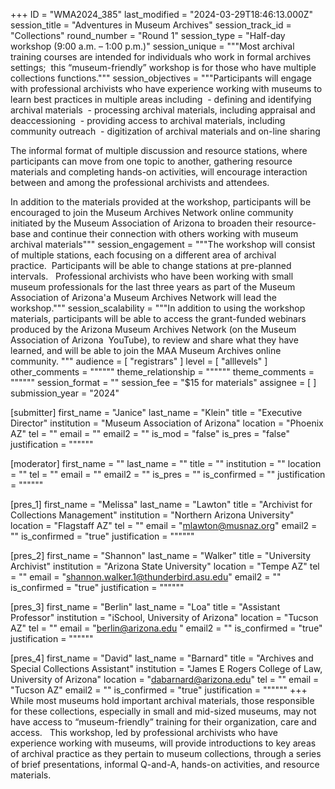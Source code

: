 +++
ID = "WMA2024_385"
last_modified = "2024-03-29T18:46:13.000Z"
session_title = "Adventures in Museum Archives"
session_track_id = "Collections"
round_number = "Round 1"
session_type = "Half-day workshop (9:00 a.m. – 1:00 p.m.)"
session_unique = """Most archival training courses are intended for individuals who work in formal archives settings;  this “museum-friendly” workshop is for those who have multiple collections functions."""
session_objectives = """Participants will engage with professional archivists who have experience working with museums to learn best practices in multiple areas including
 - defining and identifying archival materials
 - processing archival materials, including appraisal and deaccessioning
 - providing access to archival materials, including community outreach
 - digitization of archival materials and on-line sharing

The informal format of multiple discussion and resource stations, where participants can move from one topic to another, gathering resource materials and completing hands-on activities, will encourage interaction between and among the professional archivists and attendees.

In addition to the materials provided at the workshop, participants will be encouraged to join the Museum Archives Network online community initiated by the Museum Association of Arizona to broaden their resource-base and continue their connection with others working with museum archival materials"""
session_engagement = """The workshop will consist of multiple stations, each focusing on a different area of archival practice.  Participants will be able to change stations at pre-planned intervals.   Professional archivists who have been working with small museum professionals for the last three years as part of the Museum Association of Arizona'a Museum Archives Network will lead the workshop."""
session_scalability = """In addition to using the workshop materials, participants will be able to access the grant-funded webinars produced by the Arizona Museum Archives Network (on the Museum Association of Arizona  YouTube), to review and share what they have learned, and will be able to join the MAA Museum Archives online community.
"""
audience = [ "registrars" ]
level = [ "alllevels" ]
other_comments = """"""
theme_relationship = """"""
theme_comments = """"""
session_format = ""
session_fee = "$15 for materials"
assignee = [  ]
submission_year = "2024"

[submitter]
first_name = "Janice"
last_name = "Klein"
title = "Executive Director"
institution = "Museum Association of Arizona"
location = "Phoenix AZ"
tel = ""
email = ""
email2 = ""
is_mod = "false"
is_pres = "false"
justification = """"""

[moderator]
first_name = ""
last_name = ""
title = ""
institution = ""
location = ""
tel = ""
email = ""
email2 = ""
is_pres = ""
is_confirmed = ""
justification = """"""

[pres_1]
first_name = "Melissa"
last_name = "Lawton"
title = "Archivist for Collections Management"
institution = "Northern Arizona University"
location = "Flagstaff AZ"
tel = ""
email = "mlawton@musnaz.org"
email2 = ""
is_confirmed = "true"
justification = """"""

[pres_2]
first_name = "Shannon"
last_name = "Walker"
title = "University Archivist"
institution = "Arizona State University"
location = "Tempe AZ"
tel = ""
email = "shannon.walker.1@thunderbird.asu.edu"
email2 = ""
is_confirmed = "true"
justification = """"""

[pres_3]
first_name = "Berlin"
last_name = "Loa"
title = "Assistant Professor"
institution = "iSchool, University of Arizona"
location = "Tucson AZ"
tel = ""
email = "berlin@arizona.edu
"
email2 = ""
is_confirmed = "true"
justification = """"""

[pres_4]
first_name = "David"
last_name = "Barnard"
title = "Archives and Special Collections Assistant"
institution = "James E Rogers College of Law, University of Arizona"
location = "dabarnard@arizona.edu"
tel = ""
email = "Tucson AZ"
email2 = ""
is_confirmed = "true"
justification = """"""
+++
While most museums hold important archival materials, those responsible for these collections, especially in small and mid-sized museums, may not have access to “museum-friendly” training for their organization, care and access.   This workshop, led by professional archivists who have experience working with museums, will provide introductions to key areas of archival practice as they pertain to museum collections, through a series of brief presentations, informal Q-and-A, hands-on activities, and resource materials.
